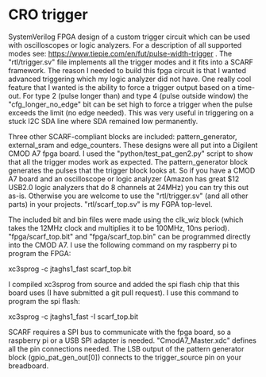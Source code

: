 # CRO trigger
SystemVerilog FPGA design of a custom trigger circuit which can be used with oscilloscopes or logic analyzers.
For a description of all supported modes see: https://www.tiepie.com/en/fut/pulse-width-trigger .
The "rtl/trigger.sv" file implements all the trigger modes and it fits into a SCARF framework. 
The reason I needed to build this fpga circuit is that I wanted advanced triggering which my logic analyzer did not have. One really cool feature that I wanted is the ability to force a trigger output based on a time-out. For type 2 (pulse longer than) and type 4 (pulse outside window) the "cfg_longer_no_edge" bit can be set high to force a trigger when the pulse exceeds the limit (no edge needed). This was very useful in triggering on a stuck I2C SDA line where SDA remained low permanently.

Three other SCARF-compliant blocks are included: pattern_generator, external_sram and edge_counters.
These designs were all put into a Digilent CMOD A7 fpga board.
I used the "python/test_pat_gen2.py" script to show that all the trigger modes work as expected. The pattern_generator block generates the pulses that the trigger block looks at.
So if you have a CMOD A7 board and an oscilloscope or logic analyzer (Amazon has great $12 USB2.0 logic analyzers that do 8 channels at 24MHz) you can try this out as-is. Otherwise you are welcome to use the "rtl/trigger.sv" (and all other parts) in your projects.
"rtl/scarf_top.sv" is my FGPA top-level.

The included bit and bin files were made using the clk_wiz block (which takes the 12MHz clock and multiplies it to be 100MHz, 10ns period).
"fpga/scarf_top.bit" and "fpga/scarf_top.bin" can be programmed directly into the CMOD A7. I use the following command on my raspberry pi to program the FPGA:

 xc3sprog -c jtaghs1_fast scarf_top.bit

I compiled xc3sprog from source and added the spi flash chip that this board uses (I have submitted a git pull request). I use this command to program the spi flash:

xc3sprog -c jtaghs1_fast -I scarf_top.bit

 SCARF requires a SPI bus to communicate with the fpga board, so a raspberry pi or a USB SPI adapter is needed.
"CmodA7_Master.xdc" defines all the pin connections needed. The LSB output of the pattern generator block (gpio_pat_gen_out[0]) connects to the trigger_source pin on your breadboard.
